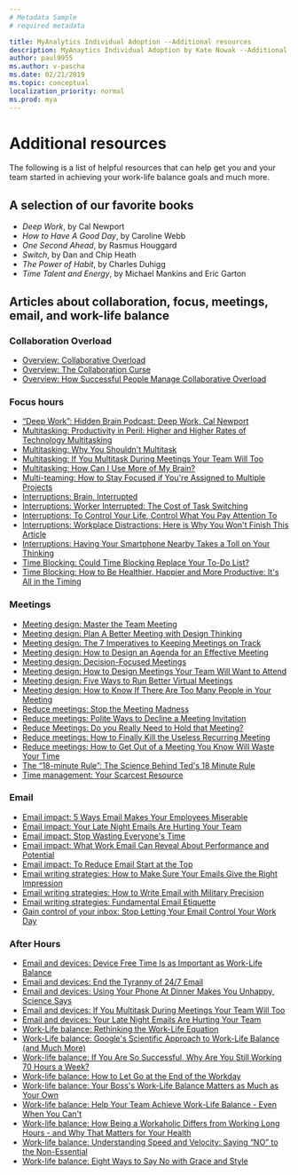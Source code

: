 ```yaml
---
# Metadata Sample
# required metadata

title: MyAnalytics Individual Adoption --Additional resources
description: MyAnaytics Individual Adoption by Kate Nowak --Additional resources section
author: paul9955
ms.author: v-pascha
ms.date: 02/21/2019
ms.topic: conceptual
localization_priority: normal 
ms.prod: mya
---
```


# Additional resources

The following is a list of helpful resources that can help get you and your team started in achieving your work-life balance goals and much more.

## A selection of our favorite books

* _Deep Work_, by Cal Newport
* _How to Have A Good Day_, by Caroline Webb
* _One Second Ahead_, by Rasmus Houggard
* _Switch_, by Dan and Chip Heath
* _The Power of Habit_, by Charles Duhigg
* _Time Talent and Energy_, by Michael Mankins and Eric Garton

## Articles about collaboration, focus, meetings, email, and work-life balance

### Collaboration Overload

* [Overview: Collaborative Overload](https://hbr.org/2016/01/collaborative-overload#)
* [Overview: The Collaboration Curse](https://www.economist.com/news/business/21688872-fashion-making-employees-collaborate-has-gone-too-far-collaboration-curse#)
* [Overview: How Successful People Manage Collaborative Overload](https://www.linkedin.com/pulse/how-successful-people-manage-collaborative-overload-rob-cross/#)

### Focus hours

* [“Deep Work”: Hidden Brain Podcast: Deep Work, Cal Newport](http://www.npr.org/2017/07/25/539092670/you-2-0-the-value-of-deep-work-in-an-age-of-distraction#)
* [Multitasking: Productivity in Peril: Higher and Higher Rates of Technology Multitasking](http://behavioralscientist.org/productivity-peril-higher-higher-rates-technology-multitasking/#)
* [Multitasking: Why You Shouldn't Multitask](http://fortune.com/2016/12/07/why-you-shouldnt-multitask/#)
* [Multitasking: If You Multitask During Meetings Your Team Will Too](https://hbr.org/2018/01/if-you-multitask-during-meetings-your-team-will-too#)
* [Multitasking: How Can I Use More of My Brain?](http://time.com/4817946/brain-games-distraction-attention/#)
* [Multi-teaming: How to Stay Focused if You're Assigned to Multiple Projects](https://hbr.org/2017/11/how-to-stay-focused-if-youre-assigned-to-multiple-projects-at-once?utm_medium=email&utm_source=newsletter_daily&utm_campaign=dailyalert&referral=00563&spMailingID=18433252&spUserID=Mzc3NDk4MDM5NjkwS0&spJobID=1140540686&spReportId=MTE0MDU0MDY4NgS2#)
* [Interruptions: Brain, Interrupted](http://www.nytimes.com/2013/05/05/opinion/sunday/a-focus-on-distraction.html#)
* [Interruptions: Worker Interrupted: The Cost of Task Switching](https://www.fastcompany.com/944128/worker-interrupted-cost-task-switching#)
* [Interruptions: To Control Your Life, Control What You Pay Attention To](https://hbr.org/2018/03/to-control-your-life-control-what-you-pay-attention-to?utm_medium=email&utm_source=newsletter_weekly&utm_campaign=weeklyhotlist&referral=00202&deliveryName=DM3015#)
* [Interruptions: Workplace Distractions: Here is Why You Won't Finish This Article](https://www.wsj.com/articles/SB10001424127887324339204578173252223022388?mg=prod/accounts-wsj#)
* [Interruptions: Having Your Smartphone Nearby Takes a Toll on Your Thinking](https://hbr.org/2018/03/having-your-smartphone-nearby-takes-a-toll-on-your-thinking#)
* [Time Blocking: Could Time Blocking Replace Your To-Do List?](https://www.fastcompany.com/3069293/could-time-blocking-replace-your-to-do-list#)
* [Time Blocking: How to Be Healthier, Happier and More Productive: It's All in the Timing](https://www-wsj-com.cdn.ampproject.org/c/s/www.wsj.com/amp/articles/how-to-be-healthier-happier-and-more-productive-its-all-in-the-timing-1514560647#)

### Meetings

* [Meeting design: Master the Team Meeting](https://hbswk.hbs.edu/item/mastering-the-team-meeting?cid=spmailing-19102256-WK%20Newsletter%2002-28-2018%20(1)-February%2028,%202018#)
* [Meeting design: Plan A Better Meeting with Design Thinking](https://hbr.org/2018/02/plan-a-better-meeting-with-design-thinking?utm_campaign=hbr&utm_source=linkedin&utm_medium=social#)
* [Meeting design: The 7 Imperatives to Keeping Meetings on Track](https://hbr.org/2013/12/the-seven-imperatives-to-keeping-meetings-on-track#)
* [Meeting design: How to Design an Agenda for an Effective Meeting](https://hbr.org/2015/03/how-to-design-an-agenda-for-an-effective-meeting#)
* [Meeting design: Decision-Focused Meetings](http://www.bain.com/publications/articles/decision-insights-9-decision-focused-meetings.aspx#)
* [Meeting design: How to Design Meetings Your Team Will Want to Attend](https://hbr.org/2017/04/how-to-design-meetings-your-team-will-want-to-attend?referral=03758&cm_vc=rr_item_page.top_right#)
* [Meeting design: Five Ways to Run Better Virtual Meetings](https://hbr.org/2012/05/the-right-way-to-run-a-virtual#)
* [Meeting design: How to Know If There Are Too Many People in Your Meeting](https://hbr.org/2015/03/how-to-know-if-there-are-too-many-people-in-your-meeting#)
* [Reduce meetings: Stop the Meeting Madness](https://hbr.org/2017/07/stop-the-meeting-madness#)
* [Reduce meetings: Polite Ways to Decline a Meeting Invitation](https://hbr.org/2016/05/polite-ways-to-decline-a-meeting-invitation#)
* [Reduce Meetings: Do you Really Need to Hold that Meeting?](https://hbr.org/2015/03/do-you-really-need-to-hold-that-meeting#)
* [Reduce meetings: How to Finally Kill the Useless Recurring Meeting](https://hbr.org/2015/03/how-to-finally-kill-the-useless-recurring-meeting#)
* [Reduce meetings: How to Get Out of a Meeting You Know Will Waste Your Time](https://hbr.org/2018/01/how-to-get-out-of-a-meeting-you-know-will-waste-your-time#)
* [The “18-minute Rule”: The Science Behind Ted's 18 Minute Rule](https://www.linkedin.com/pulse/20140313205730-5711504-the-science-behind-ted-s-18-minute-rule/#)
* [Time management: Your Scarcest Resource](https://hbr.org/2014/05/your-scarcest-resource#)

### Email

* [Email impact: 5 Ways Email Makes Your Employees Miserable](https://www.forbes.com/sites/jacobmorgan/2013/10/15/5-ways-email-makes-your-employees-miserable/#)
* [Email impact: Your Late Night Emails Are Hurting Your Team](https://hbr.org/2015/03/your-late-night-emails-are-hurting-your-team#)
* [Email impact: Stop Wasting Everyone's Time](https://www.wsj.com/articles/how-to-stop-wasting-colleagues-time-1417562658#)
* [Email impact: What Work Email Can Reveal About Performance and Potential](https://hbr.org/2016/02/what-work-email-can-reveal-about-performance-and-potential#)
* [Email impact: To Reduce Email Start at the Top](https://hbr.org/2013/09/to-reduce-e-mail-start-at-the-top#)
* [Email writing strategies: How to Make Sure Your Emails Give the Right Impression](https://hbr.org/2017/02/how-to-make-sure-your-emails-give-the-right-impression#)
* [Email writing strategies: How to Write Email with Military Precision](https://hbr.org/2016/11/how-to-write-email-with-military-precision#)
* [Email writing strategies: Fundamental Email Etiquette](https://www.lifewire.com/fundamental-email-etiquette-1171187#)
* [Gain control of your inbox: Stop Letting Your Email Control Your Work Day](https://hbr.org/2017/09/stop-letting-email-control-your-work-day#)

### After Hours

* [Email and devices: Device Free Time Is as Important as Work-Life Balance](https://hbr.org/2017/04/device-free-time-is-as-important-as-work-life-balance#)
* [Email and devices: End the Tyranny of 24/7 Email](https://www.nytimes.com/2014/08/29/opinion/end-the-tyranny-of-24-7-email.html?mtrref=getpocket.com&gwh=DDDB2D89FAB3C3454A39D518E7E85BBE&gwt=pay&assetType=opinion#)
* [Email and devices: Using Your Phone At Dinner Makes You Unhappy, Science Says](http://time.com/5178352/phone-ruining-dinner/#)
* [Email and devices: If You Multitask During Meetings Your Team Will Too](https://hbr.org/2018/01/if-you-multitask-during-meetings-your-team-will-too#)
* [Email and devices: Your Late Night Emails Are Hurting Your Team](https://hbr.org/2015/03/your-late-night-emails-are-hurting-your-team#)
* [Work-Life balance: Rethinking the Work-Life Equation](https://www.nytimes.com/2016/02/28/magazine/rethinking-the-work-life-equation.html#)
* [Work-Life balance: Google's Scientific Approach to Work-Life Balance (and Much More)](https://hbr.org/2014/03/googles-scientific-approach-to-work-life-balance-and-much-more#)
* [Work-life balance: If You Are So Successful, Why Are You Still Working 70 Hours a Week?](https://hbr.org/2018/02/if-youre-so-successful-why-are-you-still-working-70-hours-a-week#)
* [Work-life balance: How to Let Go at the End of the Workday](https://hbr.org/2017/11/how-to-let-go-at-the-end-of-the-workday#)
* [Work-life balance: Your Boss's Work-Life Balance Matters as Much as Your Own](https://hbr.org/2014/07/your-bosss-work-life-balance-matters-as-much-as-your-own#)
* [Work-life balance: Help Your Team Achieve Work-Life Balance - Even When You Can't](https://hbr.org/2017/08/help-your-team-achieve-work-life-balance-even-when-you-cant#)
* [Work-life balance: How Being a Workaholic Differs from Working Long Hours - and Why That Matters for Your Health](https://hbr.org/2018/03/how-being-a-workaholic-differs-from-working-long-hours-and-why-that-matters-for-your-health#)
* [Work-life balance: Understanding Speed and Velocity: Saying “NO” to the Non-Essential](https://www.fs.blog/2018/03/speed-velocity/#)
* [Work-life balance: Eight Ways to Say No with Grace and Style](https://www.fs.blog/2014/11/eight-ways-to-say-no/#)


